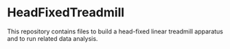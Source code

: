 # HeadFixedTreadmill
This repository contains files to build a head-fixed linear treadmill apparatus and to run related data analysis.

